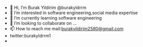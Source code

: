 - 👋 Hi, I’m Burak Yildirim @burakyldrrm
- 👀 I’m interested in software engineering,social media expertise
- 🌱 I’m currently learning software engineering
- 💞️ I’m looking to collaborate on ...
- 📫 How to reach me mail:burakyildirim2580@gmail.com
- twitter:burakyldrrm1
- 
<!---
burakyldrrm/burakyldrrm is a ✨ special ✨ repository because its `README.md` (this file) appears on your GitHub profile.
You can click the Preview link to take a look at your changes.
--->
